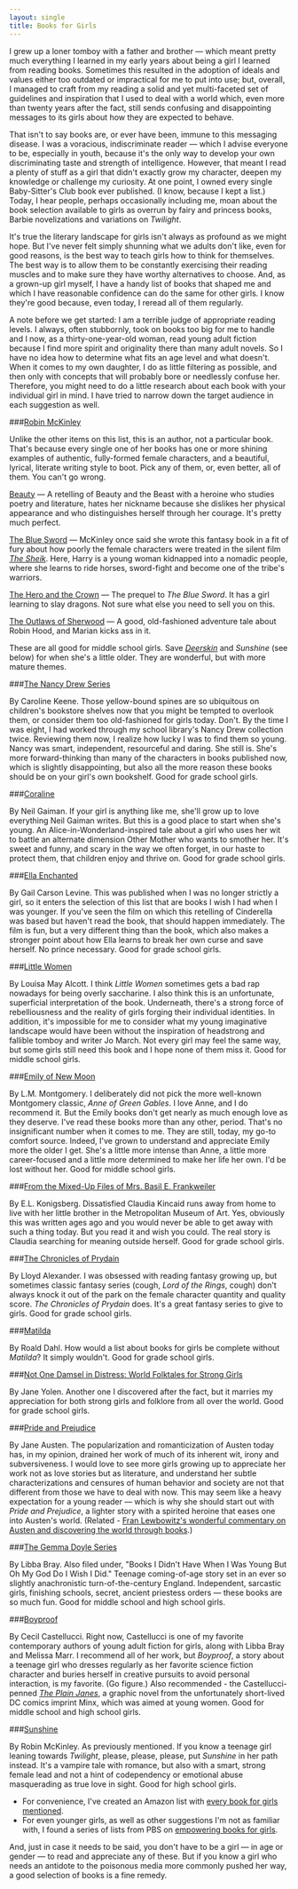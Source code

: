 ```yaml
---
layout: single
title: Books for Girls
---
```


I grew up a loner tomboy with a father and brother &#8212; which meant pretty much everything I learned in my early years about being a girl I learned from reading books. Sometimes this resulted in the adoption of ideals and values either too outdated or impractical for me to put into use; but, overall, I managed to craft from my reading a solid and yet multi-faceted set of guidelines and inspiration that I used to deal with a world which, even more than twenty years after the fact, still sends confusing and disappointing messages to its girls about how they are expected to behave.

That isn't to say books are, or ever have been, immune to this messaging disease. I was a voracious, indiscriminate reader &#8212; which I advise everyone to be, especially in youth, because it's the only way to develop your own discriminating taste and strength of intelligence. However, that meant I read a plenty of stuff as a girl that didn't exactly grow my character, deepen my knowledge or challenge my curiosity. At one point, I owned every single Baby-Sitter's Club book ever published. (I know, because I kept a list.) Today, I hear people, perhaps occasionally including me, moan about the book selection available to girls as overrun by fairy and princess books, Barbie novelizations and variations on _Twilight_.

It's true the literary landscape for girls isn't always as profound as we might hope. But I've never felt simply shunning what we adults don't like, even for good reasons, is the best way to teach girls how to think for themselves. The best way is to allow them to be constantly exercising their reading muscles and to make sure they have worthy alternatives to choose. And, as a grown-up girl myself, I have a handy list of books that shaped me and which I have reasonable confidence can do the same for other girls. I know they're good because, even today, I reread all of them regularly.

A note before we get started: I am a terrible judge of appropriate reading levels. I always, often stubbornly, took on books too big for me to handle and I now, as a thirty-one-year-old woman, read young adult fiction because I find more spirit and originality there than many adult novels. So I have no idea how to determine what fits an age level and what doesn't. When it comes to my own daughter, I do as little filtering as possible, and then only with concepts that will probably bore or needlessly confuse her. Therefore, you might need to do a little research about each book with your individual girl in mind. I have tried to narrow down the target audience in each suggestion as well. 

###[Robin McKinley](http://www.robinmckinley.com/)

Unlike the other items on this list, this is an author, not a particular book. That's because every single one of her books has one or more shining examples of authentic, fully-formed female characters, and a beautiful, lyrical, literate writing style to boot. Pick any of them, or, even better, all of them. You can't go wrong.

[Beauty](http://www.amazon.com/Beauty-Retelling-Story-Beast/dp/0060753102/) &#8212; A retelling of Beauty and the Beast with a heroine who studies poetry and literature, hates her nickname because she dislikes her physical appearance and who distinguishes herself through her courage. It's pretty much perfect.

[The Blue Sword](http://www.amazon.com/The-Blue-Sword-Robin-McKinley/dp/0688009387/) &#8212; McKinley once said she wrote this fantasy book in a fit of fury about how poorly the female characters were treated in the silent film <a href="http://www.imdb.com/title/tt0012675/"><em>The Sheik</em></a>. Here, Harry is a young woman kidnapped into a nomadic people, where she learns to ride horses, sword-fight and become one of the tribe's warriors.

[The Hero and the Crown](http://www.amazon.com/The-Hero-Crown-Robin-McKinley/dp/0688025935/) &#8212; The prequel to <em>The Blue Sword</em>. It has a girl learning to slay dragons. Not sure what else you need to sell you on this.

[The Outlaws of Sherwood](http://www.amazon.com/Outlaws-Sherwood-Robin-McKinley/dp/0441013252/) &#8212; A good, old-fashioned adventure tale about Robin Hood, and Marian kicks ass in it.

These are all good for middle school girls. Save [_Deerskin_](http://www.amazon.com/Deerskin-Robin-McKinley/dp/044100069X) and _Sunshine_ (see below) for when she's a little older. They are wonderful, but with more mature themes.

###[The Nancy Drew Series](http://www.amazon.com/Nancy-Drew-Mystery-Stories-Staircase/dp/044809570X/)

By Caroline Keene. Those yellow-bound spines are so ubiquitous on children's bookstore shelves now that you might be tempted to overlook them, or consider them too old-fashioned for girls today. Don't. By the time I was eight, I had worked through my school library's Nancy Drew collection twice. Reviewing them now, I realize how lucky I was to find them so young. Nancy was smart, independent, resourceful and daring. She still is. She's more forward-thinking than many of the characters in books published now, which is slightly disappointing, but also all the more reason these books should be on your girl's own bookshelf. Good for grade school girls.

###[Coraline](http://www.amazon.com/Coraline-Neil-Gaiman/dp/0380807343/)

By Neil Gaiman. If your girl is anything like me, she'll grow up to love everything Neil Gaiman writes. But this is a good place to start when she's young. An Alice-in-Wonderland-inspired tale about a girl who uses her wit to battle an alternate dimension Other Mother who wants to smother her. It's sweet and funny, and scary in the way  we often forget, in our haste to protect them, that children enjoy and thrive on. Good for grade school girls.

###[Ella Enchanted](http://www.amazon.com/Ella-Enchanted-Newbery-Honor-Book/dp/0060275103/)

By Gail Carson Levine. This was published when I was no longer strictly a girl, so it enters the selection of this list that are books I wish I had when I was younger. If you've seen the film on which this retelling of Cinderella was based but haven't read the book, that should happen immediately. The film is fun, but a very different thing than the book, which also makes a stronger point about how Ella learns to break her own curse and save herself. No prince necessary. Good for grade school girls.

###[Little Women](http://www.amazon.com/Little-Collectors-Library-Louisa-Alcott/dp/1907360212/)

By Louisa May Alcott. I think _Little Women_ sometimes gets a bad rap nowadays for being overly saccharine. I also think this is an unfortunate, superficial interpretation of the book. Underneath, there's a strong force of rebelliousness and the reality of girls forging their individual identities. In addition, it's impossible for me to consider what my young imaginative landscape would have been without the inspiration of headstrong and fallible tomboy and writer Jo March. Not every girl may feel the same way, but some girls still need this book and I hope none of them miss it. Good for middle school girls.

###[Emily of New Moon](http://www.amazon.com/Emily-New-Moon-Novels/dp/055323370X/)

By L.M. Montgomery. I deliberately did not pick the more well-known Montgomery classic, _Anne of Green Gables_. I love Anne, and I do recommend it. But the Emily books don't get nearly as much enough love as they deserve. I've read these books more than any other, period. That's no insignificant number when it comes to me. They are still, today, my go-to comfort source. Indeed, I've grown to understand and appreciate Emily more the older I get. She's a little more intense than Anne, a little more career-focused and a little more determined to make her life her own. I'd be lost without her. Good for middle school girls.

###[From the Mixed-Up Files of Mrs. Basil E. Frankweiler](http://www.amazon.com/Mixed-up-Files-Mrs-Basil-Frankweiler/dp/1416949755/)

By E.L. Konigsberg. Dissatisfied Claudia Kincaid runs away from home to live with her little brother in the Metropolitan Museum of Art. Yes, obviously this was written ages ago and you would never be able to get away with such a thing today. But you read it and wish you could. The real story is Claudia searching for meaning outside herself. Good for grade school girls.

###[The Chronicles of Prydain](http://www.amazon.com/Chronicles-Prydain-Boxed-Set/dp/1250000939/)

By Lloyd Alexander. I was obsessed with reading fantasy growing up, but sometimes classic fantasy series (cough, _Lord of the Rings_, cough) don't always knock it out of the park on the female character quantity and quality score. _The Chronicles of Prydain_ does. It's a great fantasy series to give to girls. Good for grade school girls.

###[Matilda](http://www.amazon.com/Matilda-Roald-Dahl/dp/0142410373/)

By Roald Dahl. How would a list about books for girls be complete without _Matilda_? It simply wouldn't. Good for grade school girls.

###[Not One Damsel in Distress: World Folktales for Strong Girls](http://www.amazon.com/Not-One-Damsel-Distress-Folktales/dp/0152020470/)

By Jane Yolen. Another one I discovered after the fact, but it marries my appreciation for both strong girls and folklore from all over the world. Good for grade school girls. 

###[Pride and Prejudice](http://www.amazon.com/Pride-Prejudice-Norton-Critical-Editions/dp/0393976041/)

By Jane Austen. The popularization and romanticization of Austen today has, in my opinion, drained her work of much of its inherent wit, irony and subversiveness. I would love to see more girls growing up to appreciate her work not as love stories but as literature, and understand her subtle characterizations and censures of human behavior and society are not that different from those we have to deal with now. This may seem like a heavy expectation for a young reader &#8212; which is why she should start out with _Pride and Prejudice_, a lighter story with a spirited heroine that eases one into Austen's world. (Related - [Fran Lewbowitz's wonderful commentary on Austen and discovering the world through books](http://vimeo.com/8100960).)

###[The Gemma Doyle Series](http://www.amazon.com/Gemma-Doyle-Trilogy-Terrible-Beauty/dp/B0051R48JQ/)

By Libba Bray. Also filed under, "Books I Didn't Have When I Was Young But Oh My God Do I Wish I Did." Teenage coming-of-age story set in an ever so slightly anachronistic turn-of-the-century England. Independent, sarcastic girls, finishing schools, secret, ancient priestess orders &#8212; these books are so much fun. Good for middle school and high school girls.

###[Boyproof](http://www.amazon.com/Boy-Proof-Cecil-Castellucci/dp/B004JZX2Q6/)

By Cecil Castellucci. Right now, Castellucci is one of my favorite contemporary authors of young adult fiction for girls, along with Libba Bray and Melissa Marr. I recommend all of her work, but _Boyproof_, a story about a teenage girl who dresses regularly as her favorite science fiction character and buries herself in creative pursuits to avoid personal interaction, is my favorite. (Go figure.) Also recommended - the Castellucci-penned [_The Plain Janes_](http://www.amazon.com/Plain-Janes-Minx-Cecil-Castellucci/dp/1401211151/), a graphic novel from the unfortunately short-lived DC comics imprint Minx, which was aimed at young women. Good for middle school and high school girls.

###[Sunshine](http://www.amazon.com/Sunshine-Robin-McKinley/dp/0142411108/)

By Robin McKinley. As previously mentioned. If you know a teenage girl leaning towards _Twilight_, please, please, please, put _Sunshine_ in her path instead. It's a vampire tale with romance, but also  with a smart, strong female lead and not a hint of codependency or emotional abuse masquerading as true love in sight. Good for high school girls.

<ul class="links">
  <li>For convenience, I've created an Amazon list with <a href="http://amzn.com/lm/R1F53VJ0U4KNXF">every book for girls mentioned</a>.</li>
  <li>For even younger girls, as well as other suggestions I'm not as familiar with, I found a series of lists from PBS on <a href="http://www.pbs.org/parents/education/bookfinder/empowering-books-for-girls/">empowering books for girls</a>.</li>
</ul>

And, just in case it needs to be said, you don't have to be a girl &#8212; in age or gender &#8212; to read and appreciate any of these. But if you know a girl who needs an antidote to the poisonous media more commonly pushed her way, a good selection of books is a fine remedy.